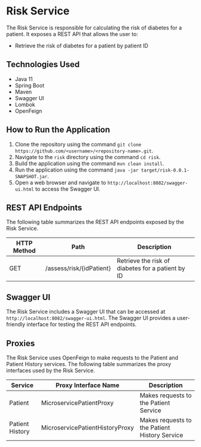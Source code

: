 # Risk Service

The Risk Service is responsible for calculating the risk of diabetes for a patient. It exposes a REST API that allows the user to:

- Retrieve the risk of diabetes for a patient by patient ID

## Technologies Used

- Java 11
- Spring Boot
- Maven
- Swagger UI
- Lombok
- OpenFeign

## How to Run the Application

1. Clone the repository using the command `git clone https://github.com/<username>/<repository-name>.git`.
2. Navigate to the `risk` directory using the command `cd risk`.
3. Build the application using the command `mvn clean install`.
4. Run the application using the command `java -jar target/risk-0.0.1-SNAPSHOT.jar`.
5. Open a web browser and navigate to `http://localhost:8082/swagger-ui.html` to access the Swagger UI.

## REST API Endpoints

The following table summarizes the REST API endpoints exposed by the Risk Service.

| HTTP Method | Path                     | Description                                         |
|-------------|--------------------------|-----------------------------------------------------|
| GET         | /assess/risk/{idPatient} | Retrieve the risk of diabetes for a patient by ID   |

## Swagger UI

The Risk Service includes a Swagger UI that can be accessed at `http://localhost:8082/swagger-ui.html`. The Swagger UI provides a user-friendly interface for testing the REST API endpoints.

## Proxies

The Risk Service uses OpenFeign to make requests to the Patient and Patient History services. The following table summarizes the proxy interfaces used by the Risk Service.

| Service        | Proxy Interface Name         | Description                              |
|----------------|-------------------------------|------------------------------------------|
| Patient        | MicroservicePatientProxy      | Makes requests to the Patient Service    |
| Patient History| MicroservicePatientHistoryProxy| Makes requests to the Patient History Service |